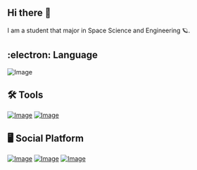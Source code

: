 ## Hi there :seedling:

I am a student that major in Space Science and Engineering :ringed_planet:.

## :electron: Language 

![Image](https://skillicons.dev/icons?i=git,c,matlab,py)

## :hammer_and_wrench: Tools

[![Image](https://skillicons.dev/icons?i=github)](https://github.com/AquaCW24)
[![Image](https://skillicons.dev/icons?i=vscode)](https://skillicons.dev)


## :desktop_computer: Social Platform

[![Image](https://skillicons.dev/icons?i=instagram)](https://www.instagram.com/c_cl_cahehcr/)
[![Image](https://skillicons.dev/icons?i=twitter)](https://twitter.com/aqua_elecmag)
[![Image](https://skillicons.dev/icons?i=discord)](https://skillicons.dev)
